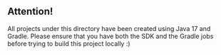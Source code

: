 ## Attention!

All projects under this directory have been created using Java 17 and Gradle. Please ensure that you have both the SDK and the Gradle jobs before trying to build this project locally :)

